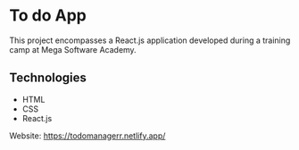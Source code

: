 # To do App
 This project encompasses a React.js application developed during a training camp at Mega Software Academy. 
## Technologies
- HTML
- CSS
- React.js

 Website: https://todomanagerr.netlify.app/
